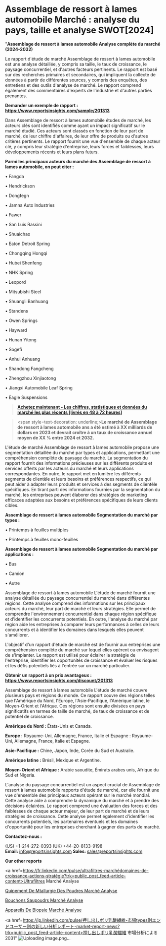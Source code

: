 # Assemblage de ressort à lames automobile Marché : analyse du pays, taille et analyse SWOT[2024]

"<strong>Assemblage de ressort à lames automobile Analyse complète du marché (2024-2032)</strong>

Le rapport d'étude de marché Assemblage de ressort à lames automobile est une analyse détaillée, y compris sa taille, le taux de croissance, le paysage concurrentiel, et d'autres facteurs pertinents. Le rapport est basé sur des recherches primaires et secondaires, qui impliquent la collecte de données à partir de différentes sources, y compris des enquêtes, des entretiens et des outils d'analyse de marché. Le rapport comprend également des commentaires d'experts de l'industrie et d'autres parties prenantes.

<strong>Demander un exemple de rapport : </strong><strong><a href=https://www.reportsinsights.com/sample/201313>https://www.reportsinsights.com/sample/201313</a></strong>

Dans Assemblage de ressort à lames automobile études de marché, les acteurs clés sont identifiés comme ayant un impact significatif sur le marché étudié. Ces acteurs sont classés en fonction de leur part de marché, de leur chiffre d'affaires, de leur offre de produits ou d'autres critères pertinents. Le rapport fournit une vue d'ensemble de chaque acteur clé, y compris leur stratégie d'entreprise, leurs forces et faiblesses, leurs développements récents et leurs plans futurs.

<strong>Parmi les principaux acteurs du marché des Assemblage de ressort à lames automobile, on peut citer :</strong>

• Fangda

• Hendrickson

• Dongfegn

• Jamna Auto Industries

• Fawer

• San Luis Rassini

• Shuaichao

• Eaton Detroit Spring

• Chongqing Hongqi

• Hubei Shenfeng

• NHK Spring

• Leopord

• Mitsubishi Steel

• Shuangli Banhuang

• Standens

• Owen Springs

• Hayward

• Hunan Yitong

• Sogefi

• Anhui Anhuang

• Shandong Fangcheng

• Zhengzhou Xinjiaotong

• Jiangxi Automobile Leaf Spring

• Eagle Suspensions

<blockquote><a href=https://reportsinsights.com/buynow/201313><span style=text-decoration: underline;><strong>Achetez maintenant - Les chiffres, statistiques et données du marché les plus récents [livrés en 48 à 72 heures]</strong></span></a></blockquote>
<blockquote>
<div class=group w-full text-gray-800 dark:text-gray-100 border-b border-black/10 dark:border-gray-900/50 bg-gray-50 dark:bg-[#444654]>
<div class=flex p-4 gap-4 text-base md:gap-6 md:max-w-2xl lg:max-w-xl xl:max-w-3xl md:py-6 lg:px-0 m-auto>
<div class=relative flex flex-col w-[calc(100%-50px)] gap-1 md:gap-3 lg:w-[calc(100%-115px)]>
<div class=flex flex-grow flex-col gap-3>
<div class=min-h-[20px] flex flex-col items-start gap-4 whitespace-pre-wrap break-words>
<div class=result-streaming markdown prose w-full break-words dark:prose-invert light>

<span style=text-decoration: underline;><strong>Le marché de Assemblage de ressort à lames automobile ans a été estimé à XX milliards de dollars en 2023 et devrait croître à un taux de croissance annuel moyen de XX % entre 2024 et 2032.</strong></span>

</div>
</div>
</div>
</div>
</div>
</div></blockquote>
L'étude de marché Assemblage de ressort à lames automobile propose une segmentation détaillée du marché par types et applications, permettant une compréhension complète du paysage du marché. La segmentation du rapport fournit des informations précieuses sur les différents produits et services offerts par les acteurs du marché et leurs applications correspondantes. En outre, le rapport met en lumière les différents segments de clientèle et leurs besoins et préférences respectifs, ce qui peut aider à adapter leurs produits et services à des segments de clientèle spécifiques. En tirant parti des informations fournies par la segmentation du marché, les entreprises peuvent élaborer des stratégies de marketing efficaces adaptées aux besoins et préférences spécifiques de leurs clients cibles.

<strong>Assemblage de ressort à lames automobile Segmentation du marché par types :</strong>

• Printemps à feuilles multiples

• Printemps à feuilles mono-feuilles

<strong>Assemblage de ressort à lames automobile Segmentation du marché par applications :</strong>

• Bus

• Camion

• Autre

Assemblage de ressort à lames automobile L'étude de marché fournit une analyse détaillée du paysage concurrentiel du marché dans différentes régions. Cette analyse comprend des informations sur les principaux acteurs du marché, leur part de marché et leurs stratégies. Elle permet de comprendre l'environnement concurrentiel dans chaque région spécifique et d'identifier les concurrents potentiels. En outre, l'analyse du marché par région aide les entreprises à comparer leurs performances à celles de leurs concurrents et à identifier les domaines dans lesquels elles peuvent s'améliorer.

L'objectif d'un rapport d'étude de marché est de fournir aux entreprises une compréhension complète du marché sur lequel elles opèrent ou envisagent de s'implanter. Le rapport est utilisé pour éclairer la stratégie de l'entreprise, identifier les opportunités de croissance et évaluer les risques et les défis potentiels liés à l'entrée sur un marché particulier.

<strong>Obtenir un rapport à un prix avantageux : <a href=https://www.reportsinsights.com/discount/201313>https://www.reportsinsights.com/discount/201313</a></strong>

Assemblage de ressort à lames automobile L'étude de marché couvre plusieurs pays et régions du monde. Ce rapport couvre des régions telles que l'Amérique du Nord, l'Europe, l'Asie-Pacifique, l'Amérique latine, le Moyen-Orient et l'Afrique. Ces régions sont ensuite divisées en pays significatifs en termes de taille de marché, de taux de croissance et de potentiel de croissance.

<strong>Amérique du Nord :</strong> États-Unis et Canada.

<strong>Europe :</strong> Royaume-Uni, Allemagne, France, Italie et Espagne : Royaume-Uni, Allemagne, France, Italie et Espagne.

<strong>Asie-Pacifique :</strong> Chine, Japon, Inde, Corée du Sud et Australie.

<strong>Amérique latine :</strong> Brésil, Mexique et Argentine.

<strong>Moyen-Orient et Afrique :</strong> Arabie saoudite, Émirats arabes unis, Afrique du Sud et Nigeria.

L'analyse du paysage concurrentiel est un aspect crucial de Assemblage de ressort à lames automobile rapports d'étude de marché, car elle fournit une vue d'ensemble des principaux acteurs opérant sur le marché mondial. Cette analyse aide à comprendre la dynamique du marché et à prendre des décisions éclairées. Le rapport comprend une évaluation des forces et des faiblesses de chaque acteur majeur, de leur part de marché et de leurs stratégies de croissance. Cette analyse permet également d'identifier les concurrents potentiels, les partenaires éventuels et les domaines d'opportunité pour les entreprises cherchant à gagner des parts de marché.

<strong>Contactez-nous :</strong>

(US) +1-214-272-0393
(UK) +44-20-8133-9198
<strong>Email:</strong> <a>info@reportsinsights.com</a>
<strong>Sales:</strong> <a>sales@reportsinsights.com</a>

<strong>Our other reports</strong>

<a href=https://fr.linkedin.com/pulse/ultrafiltres-marchédomaines-de-croissance-actions-stratégie?trk=public_post_feed-article-content>Ultrafiltres Marché Analyse</a>

<a href=https://www.linkedin.com/pulse/%C3%A9quipement-de-m%C3%A9tallurgie-des-poudres-march%C3%A9-6lk1f/>Quipement De Mtallurgie Des Poudres Marché Analyse</a>

<a href=https://www.linkedin.com/pulse/bouchons-saupoudr%C3%A9s-march%C3%A9-rapport-de-2024-nouvelles-6jg0f/>Bouchons Saupoudrs Marché Analyse</a>

<a href=https://www.linkedin.com/pulse/appareils-de-biopsie-march%C3%A9-r%C3%A9alisations-notables-fbqgf/>Appareils De Biopsie Marché Analyse</a>

<a href=https://jp.linkedin.com/pulse/押し出しポリ乳酸繊維-市場types別エンドユーザー別の新しい分析レポート-market-report-news?trk=public_post_feed-article-content>押し出しポリ乳酸繊維 市場分析による2031</a>"
![Uploading image.png…]()
